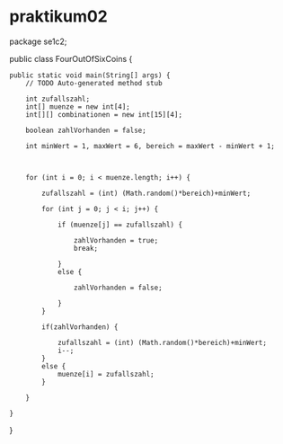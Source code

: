 # praktikum02

package se1c2;


public class FourOutOfSixCoins {

	public static void main(String[] args) {
		// TODO Auto-generated method stub
		
		int zufallszahl;
		int[] muenze = new int[4];
		int[][] combinationen = new int[15][4];
		
		boolean zahlVorhanden = false;
		
		int minWert = 1, maxWert = 6, bereich = maxWert - minWert + 1;
		
		
		
		for (int i = 0; i < muenze.length; i++) {
			
			zufallszahl = (int) (Math.random()*bereich)+minWert;
			
			for (int j = 0; j < i; j++) {
				
				if (muenze[j] == zufallszahl) {
					
					zahlVorhanden = true;
					break;
					
				}
				else {
					
					zahlVorhanden = false;
					
				}
			}
			
			if(zahlVorhanden) {
				
				zufallszahl = (int) (Math.random()*bereich)+minWert;
				i--;
			}
			else {
				muenze[i] = zufallszahl;
			}
			
		}

	}

}
